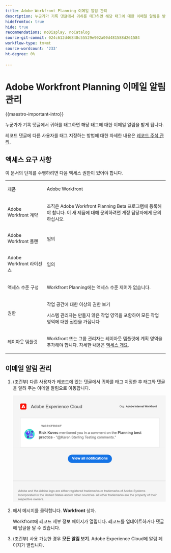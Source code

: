```yaml
---
title: Adobe Workfront Planning 이메일 알림 관리
description: 누군가가 기록 댓글에서 귀하를 태그하면 해당 태그에 대한 이메일 알림을 받게 됩니다.
hidefromtoc: true
hide: true
recommendations: noDisplay, noCatalog
source-git-commit: 024c612d46848c55529e902a00d481588d261584
workflow-type: tm+mt
source-wordcount: '233'
ht-degree: 0%

---
```



# Adobe Workfront Planning 이메일 알림 관리

{{maestro-important-intro}}

누군가가 기록 댓글에서 귀하를 태그하면 해당 태그에 대한 이메일 알림을 받게 됩니다.

레코드 댓글에 다른 사용자를 태그 지정하는 방법에 대한 자세한 내용은 [레코드 주석 관리](/help/quicksilver/maestro/records/manage-record-comments.md).

## 액세스 요구 사항

이 문서의 단계를 수행하려면 다음 액세스 권한이 있어야 합니다.

<table style="table-layout:auto">
 <col>
 </col>
 <col>
 </col>
 <tbody>
    <tr>
<tr>
<td>
   <p> 제품</p> </td>
   <td>
   <p> Adobe Workfront</p> </td>
  </tr>  
 <td role="rowheader"><p>Adobe Workfront 계약</p></td>
   <td>
<p>조직은 Adobe Workfront Planning Beta 프로그램에 등록해야 합니다. 이 새 제품에 대해 문의하려면 계정 담당자에게 문의하십시오. </p>
   </td>
  </tr>
  <tr>
   <td role="rowheader"><p>Adobe Workfront 플랜</p></td>
   <td>
<p>임의</p>
   </td>
  </tr>
  <tr>
   <td role="rowheader"><p>Adobe Workfront 라이선스</p></td>
   <td>
   <p>임의</p> 
  </td>
  </tr>

<tr>
   <td role="rowheader"><p>액세스 수준 구성</p></td>
   <td> <p>Workfront Planning에는 액세스 수준 제어가 없습니다. </p>  
</td>
  </tr>
<tr>
   <td role="rowheader"><p>권한</p></td>
   <td> <p>작업 공간에 대한 이상의 권한 보기</a> </p>  
   <p>시스템 관리자는 만들지 않은 작업 영역을 포함하여 모든 작업 영역에 대한 권한을 가집니다</p>
</td>
  </tr>

<tr>
   <td role="rowheader"><p>레이아웃 템플릿</p></td>
   <td> <p>Workfront 또는 그룹 관리자는 레이아웃 템플릿에 계획 영역을 추가해야 합니다. 자세한 내용은 <a href="../access/access-overview.md">액세스 개요</a>. </p>  
</td>
  </tr>
 </tbody>
</table>


## 이메일 알림 관리

1. (조건부) 다른 사용자가 레코드에 있는 댓글에서 귀하를 태그 지정한 후 태그와 댓글을 알려 주는 이메일 알림으로 이동합니다.

   ![](assets/email-notification-example.png)

1. 에서 메시지를 클릭합니다. **Workfront** 상자.

   Workfront에 레코드 세부 정보 페이지가 열립니다. 레코드를 업데이트하거나 댓글에 답글을 달 수 있습니다.

1. (조건부) 사용 가능한 경우 **모든 알림 보기**. <!--check with Lilit - do non-IMS users have this button??-->
Adobe Experience Cloud에 알림 페이지가 열립니다.